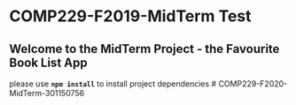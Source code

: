 # COMP229-F2019-MidTerm Test

## Welcome to the MidTerm Project - the Favourite Book List App

please use **`npm install`** to install project dependencies
#   C O M P 2 2 9 - F 2 0 2 0 - M i d T e r m - 3 0 1 1 5 0 7 5 6  
 